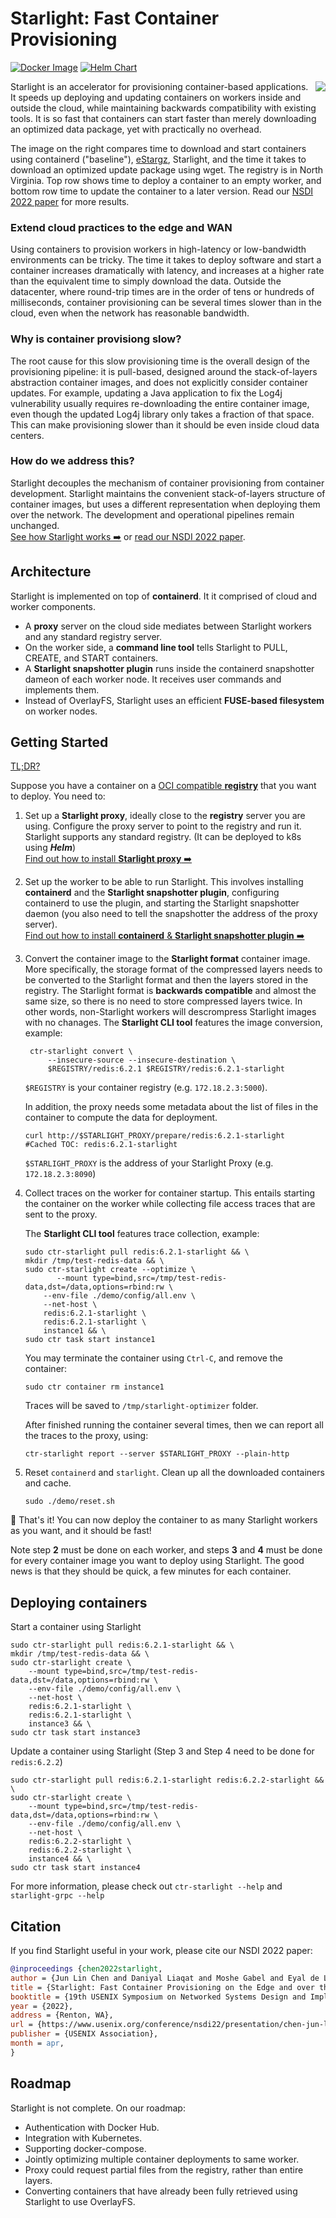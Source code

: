 # Starlight: Fast Container Provisioning

[![Docker Image](https://github.com/mc256/starlight/actions/workflows/docker-image.yml/badge.svg)](https://github.com/mc256/starlight/actions/workflows/docker-image.yml)
[![Helm Chart](https://github.com/mc256/starlight/actions/workflows/helm-chart.yml/badge.svg)](https://github.com/mc256/starlight/actions/workflows/helm-chart.yml)

<img align="right" src="docs/provisioning-time-wan.png">

Starlight is an accelerator for provisioning container-based applications.
It speeds up deploying and updating containers on workers inside and outside the cloud, 
while maintaining backwards compatibility with existing tools.
It is so fast that containers can start faster than merely downloading an optimized data package, 
yet with practically no overhead. 

The image on the right compares time to download and start containers using containerd ("baseline"), [eStargz](https://github.com/containerd/stargz-snapshotter/blob/main/docs/estargz.md), Starlight, and the time it takes to download an optimized update package using wget. 
The registry is in North Virginia.
Top row shows time to deploy a container to an empty worker, and bottom row time to update the container to a later version.
Read our [NSDI 2022 paper](https://www.usenix.org/conference/nsdi22/presentation/chen-jun-lin) for more results.

### Extend cloud practices to the edge and WAN
Using containers to provision workers in high-latency or low-bandwidth environments can be tricky.
The time it takes to deploy software and start a container increases dramatically with latency, 
and increases at a higher rate than the equivalent time to simply download the data.
Outside the datacenter, where round-trip times are in the order of tens or hundreds of milliseconds, 
container provisioning can be several times slower than in the cloud, even when the network has reasonable bandwidth.

### Why is container provisiong slow?
The root cause for this slow provisioning time is the overall design of the provisioning pipeline: 
it is pull-based, designed around the stack-of-layers abstraction container images, 
and does not explicitly consider container updates.
For example, updating a Java application to fix the Log4j vulnerability usually requires re-downloading the entire container image, even though the updated Log4j library only takes a fraction of that space. 
This can make provisioning slower than it should be even inside cloud data centers.

### How do we address this?
Starlight decouples the mechanism of container provisioning from container development.
Starlight maintains the convenient stack-of-layers structure of container images, 
but uses a different representation when deploying them over the network.
The development and operational pipelines remain unchanged.
<br>[See how Starlight works ➡️](docs/starlight-workflow.md) or [read our NSDI 2022 paper](https://www.usenix.org/conference/nsdi22/presentation/chen-jun-lin).

## Architecture
Starlight is implemented on top of **containerd**. It it comprised of cloud and worker components.
* A **proxy** server on the cloud side mediates between Starlight workers and any standard registry server.
* On the worker side, a **command line tool** tells Starlight to PULL, CREATE, and START containers.
* A **Starlight snapshotter plugin** runs inside the containerd snapshotter dameon of each worker node. It receives user commands and implements them.
* Instead of OverlayFS, Starlight uses an efficient **FUSE-based filesystem** on worker nodes.

## Getting Started

[TL;DR?](docs/newbie.md)

Suppose you have a container on a [OCI compatible **registry**](https://github.com/distribution/distribution) that you want to deploy.
You need to:

1) Set up a **Starlight proxy**, 
ideally close to the **registry** server you are using. Configure the proxy server to point to the registry and run it.
Starlight supports any standard registry. (It can be deployed to k8s using ***Helm***)
<br>[Find out how to install **Starlight proxy** ➡️](docs/starlight-proxy.md) 


2) Set up the worker to be able to run Starlight. 
This involves 
installing **containerd** and the **Starlight snapshotter plugin**, 
configuring containerd to use the plugin, 
and starting the Starlight snapshotter daemon
(you also need to tell the snapshotter the address of the proxy server).
<br>[Find out how to install **containerd** & **Starlight snapshotter plugin** ➡️](docs/starlight-snapshotter.md)


3) Convert the container image to the **Starlight format** container image.
   More specifically, the storage format of the compressed layers needs to be converted to the Starlight format and then the layers stored in the registry. 
   The Starlight format is **backwards compatible** and almost the same size, so there is no need to store compressed layers twice. In other words, non-Starlight workers will descrompress Starlight images with no chanages.
   The **Starlight CLI tool** features the image conversion, example:
   ```shell
    ctr-starlight convert \
        --insecure-source --insecure-destination \
        $REGISTRY/redis:6.2.1 $REGISTRY/redis:6.2.1-starlight
   ```
   `$REGISTRY` is your container registry (e.g. `172.18.2.3:5000`).
   
   In addition, the proxy needs some metadata about the list of files in the container to compute the data for deployment.
   ```shell
   curl http://$STARLIGHT_PROXY/prepare/redis:6.2.1-starlight
   #Cached TOC: redis:6.2.1-starlight
   ```
   `$STARLIGHT_PROXY` is the address of your Starlight Proxy (e.g. `172.18.2.3:8090`)

4) Collect traces on the worker for container startup. 
   This entails starting the container on the worker while collecting file access traces that are sent to the proxy.
   
   The **Starlight CLI tool** features trace collection, example:
   ```shell
   sudo ctr-starlight pull redis:6.2.1-starlight && \
   mkdir /tmp/test-redis-data && \
   sudo ctr-starlight create --optimize \
          --mount type=bind,src=/tmp/test-redis-data,dst=/data,options=rbind:rw \
       --env-file ./demo/config/all.env \
       --net-host \
       redis:6.2.1-starlight \
       redis:6.2.1-starlight \
       instance1 && \
   sudo ctr task start instance1
   ```
   
   You may terminate the container using `Ctrl-C`, and remove the container:
   ```shell
   sudo ctr container rm instance1
   ```
   Traces will be saved to `/tmp/starlight-optimizer` folder.
   
   After finished running the container several times, then we can report all the traces to the proxy, using:
   ```shell
   ctr-starlight report --server $STARLIGHT_PROXY --plain-http
   ```

5) Reset `containerd` and `starlight`. Clean up all the downloaded containers and cache.
   ```shell
   sudo ./demo/reset.sh
   ```

🙌 That's it! You can now deploy the container to as many Starlight workers as you want, and it should be fast!

Note step **2** must be done on each worker, and steps **3** and **4** must be done for every container image you want to deploy using Starlight. 
The good news is that they should be quick, a few minutes for each container.

## Deploying containers

Start a container using Starlight
```shell
sudo ctr-starlight pull redis:6.2.1-starlight && \
mkdir /tmp/test-redis-data && \
sudo ctr-starlight create \
	--mount type=bind,src=/tmp/test-redis-data,dst=/data,options=rbind:rw \
	--env-file ./demo/config/all.env \
	--net-host \
	redis:6.2.1-starlight \
	redis:6.2.1-starlight \
    instance3 && \
sudo ctr task start instance3
```

Update a container using Starlight (Step 3 and Step 4 need to be done for `redis:6.2.2`)
```shell
sudo ctr-starlight pull redis:6.2.1-starlight redis:6.2.2-starlight && \
sudo ctr-starlight create \
	--mount type=bind,src=/tmp/test-redis-data,dst=/data,options=rbind:rw \
	--env-file ./demo/config/all.env \
	--net-host \
	redis:6.2.2-starlight \
	redis:6.2.2-starlight \
    instance4 && \
sudo ctr task start instance4
```

For more information, please check out `ctr-starlight --help` and `starlight-grpc --help`

## Citation
If you find Starlight useful in your work, please cite our NSDI 2022 paper:
```bibtex
@inproceedings {chen2022starlight,
author = {Jun Lin Chen and Daniyal Liaqat and Moshe Gabel and Eyal de Lara},
title = {Starlight: Fast Container Provisioning on the Edge and over the {WAN}},
booktitle = {19th USENIX Symposium on Networked Systems Design and Implementation (NSDI 22)},
year = {2022},
address = {Renton, WA},
url = {https://www.usenix.org/conference/nsdi22/presentation/chen-jun-lin},
publisher = {USENIX Association},
month = apr,
}
```

## Roadmap
Starlight is not complete. On our roadmap:

* Authentication with Docker Hub.
* Integration with Kubernetes.
* Supporting docker-compose.
* Jointly optimizing multiple container deployments to same worker.
* Proxy could request partial files from the registry, rather than entire layers.
* Converting containers that have already been fully retrieved using Starlight to use OverlayFS.
